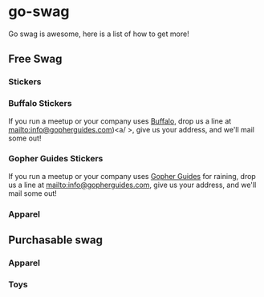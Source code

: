 # go-swag
Go swag is awesome, here is a list of how to get more!

## Free Swag


### Stickers

### Buffalo Stickers
If you run a meetup or your company uses [Buffalo](http://gobuffalo.io/), drop us a line at <a href="mailto:info@gopherguides.com">mailto:info@gopherguides.com)<a/ >, give us your address, and we'll mail some out!

### Gopher Guides Stickers
If you run a meetup or your company uses [Gopher Guides](http://www.gopherguides.com) for raining, drop us a line at <a href="mailto:info@gopherguides.com">mailto:info@gopherguides.com</a>, give us your address, and we'll mail some out!

### Apparel

## Purchasable swag

### Apparel

### Toys
